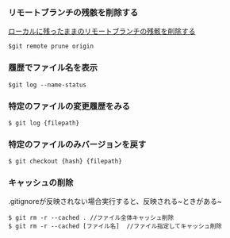 ### リモートブランチの残骸を削除する
[ローカルに残ったままのリモートブランチの残骸を削除する](https://statemachine.hatenablog.com/entry/2014/07/16/220007)
```
$git remote prune origin
```

### 履歴でファイル名を表示

```
$git log --name-status
```

### 特定のファイルの変更履歴をみる

```
$ git log {filepath}
```

### 特定のファイルのみバージョンを戻す

```
$ git checkout {hash} {filepath}
```

### キャッシュの削除
.gitignoreが反映されない場合実行すると、反映される~ときがある~

```
$ git rm -r --cached . //ファイル全体キャッシュ削除
$ git rm -r --cached [ファイル名]  //ファイル指定してキャッシュ削除
```
